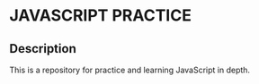 # JAVASCRIPT PRACTICE

## Description

This is a repository for practice and learning JavaScript in depth.
